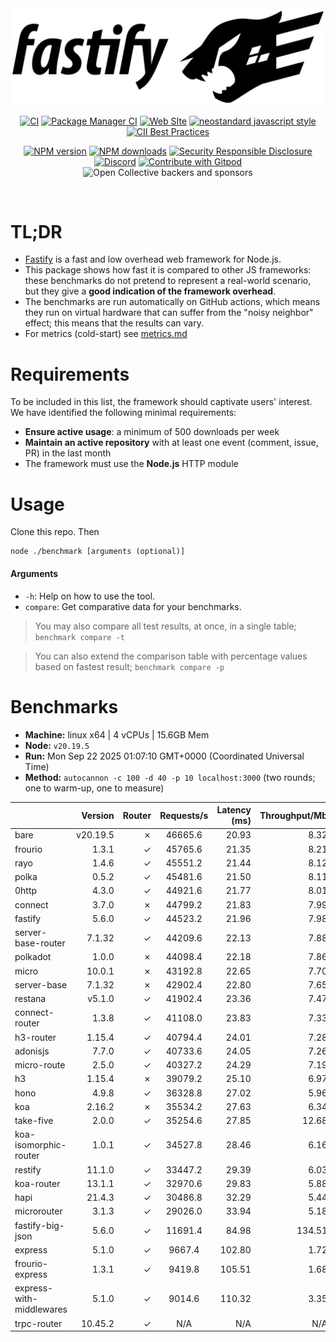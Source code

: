 <div align="center"> <a href="https://fastify.dev/">
    <img
      src="https://github.com/fastify/graphics/raw/HEAD/fastify-landscape-outlined.svg"
      width="650"
      height="auto"
    />
  </a>
</div>

<div align="center">

[![CI](https://github.com/fastify/fastify/actions/workflows/ci.yml/badge.svg?branch=main)](https://github.com/fastify/fastify/actions/workflows/ci.yml)
[![Package Manager
CI](https://github.com/fastify/fastify/workflows/package-manager-ci/badge.svg?branch=main)](https://github.com/fastify/fastify/actions/workflows/package-manager-ci.yml)
[![Web
SIte](https://github.com/fastify/fastify/workflows/website/badge.svg?branch=main)](https://github.com/fastify/fastify/actions/workflows/website.yml)
[![neostandard javascript style](https://img.shields.io/badge/code_style-neostandard-brightgreen?style=flat)](https://github.com/neostandard/neostandard)
[![CII Best Practices](https://bestpractices.coreinfrastructure.org/projects/7585/badge)](https://bestpractices.coreinfrastructure.org/projects/7585)

</div>

<div align="center">

[![NPM
version](https://img.shields.io/npm/v/fastify.svg?style=flat)](https://www.npmjs.com/package/fastify)
[![NPM
downloads](https://img.shields.io/npm/dm/fastify.svg?style=flat)](https://www.npmjs.com/package/fastify)
[![Security Responsible
Disclosure](https://img.shields.io/badge/Security-Responsible%20Disclosure-yellow.svg)](https://github.com/fastify/fastify/blob/main/SECURITY.md)
[![Discord](https://img.shields.io/discord/725613461949906985)](https://discord.gg/fastify)
[![Contribute with Gitpod](https://img.shields.io/badge/Contribute%20with-Gitpod-908a85?logo=gitpod&color=blue)](https://gitpod.io/#https://github.com/fastify/fastify)
![Open Collective backers and sponsors](https://img.shields.io/opencollective/all/fastify)

</div>

<br />

# TL;DR

* [Fastify](https://github.com/fastify/fastify) is a fast and low overhead web framework for Node.js.
* This package shows how fast it is compared to other JS frameworks: these benchmarks do not pretend to represent a real-world scenario, but they give a **good indication of the framework overhead**.
* The benchmarks are run automatically on GitHub actions, which means they run on virtual hardware that can suffer from the "noisy neighbor" effect; this means that the results can vary.
* For metrics (cold-start) see [metrics.md](./METRICS.md)

# Requirements

To be included in this list, the framework should captivate users' interest. We have identified the following minimal requirements:
- **Ensure active usage**: a minimum of 500 downloads per week
- **Maintain an active repository** with at least one event (comment, issue, PR) in the last month
- The framework must use the **Node.js** HTTP module

# Usage

Clone this repo. Then

```
node ./benchmark [arguments (optional)]
```

#### Arguments

* `-h`: Help on how to use the tool.
* `compare`: Get comparative data for your benchmarks.

> You may also compare all test results, at once, in a single table; `benchmark compare -t`

> You can also extend the comparison table with percentage values based on fastest result; `benchmark compare -p`
# Benchmarks

* __Machine:__ linux x64 | 4 vCPUs | 15.6GB Mem
* __Node:__ `v20.19.5`
* __Run:__ Mon Sep 22 2025 01:07:10 GMT+0000 (Coordinated Universal Time)
* __Method:__ `autocannon -c 100 -d 40 -p 10 localhost:3000` (two rounds; one to warm-up, one to measure)

|                          | Version  | Router | Requests/s | Latency (ms) | Throughput/Mb |
| :--                      | --:      | --:    | :-:        | --:          | --:           |
| bare                     | v20.19.5 | ✗      | 46665.6    | 20.93        | 8.32          |
| frourio                  | 1.3.1    | ✓      | 45765.6    | 21.35        | 8.21          |
| rayo                     | 1.4.6    | ✓      | 45551.2    | 21.44        | 8.12          |
| polka                    | 0.5.2    | ✓      | 45481.6    | 21.50        | 8.11          |
| 0http                    | 4.3.0    | ✓      | 44921.6    | 21.77        | 8.01          |
| connect                  | 3.7.0    | ✗      | 44799.2    | 21.83        | 7.99          |
| fastify                  | 5.6.0    | ✓      | 44523.2    | 21.96        | 7.98          |
| server-base-router       | 7.1.32   | ✓      | 44209.6    | 22.13        | 7.88          |
| polkadot                 | 1.0.0    | ✗      | 44098.4    | 22.18        | 7.86          |
| micro                    | 10.0.1   | ✗      | 43192.8    | 22.65        | 7.70          |
| server-base              | 7.1.32   | ✗      | 42902.4    | 22.80        | 7.65          |
| restana                  | v5.1.0   | ✓      | 41902.4    | 23.36        | 7.47          |
| connect-router           | 1.3.8    | ✓      | 41108.0    | 23.83        | 7.33          |
| h3-router                | 1.15.4   | ✓      | 40794.4    | 24.01        | 7.28          |
| adonisjs                 | 7.7.0    | ✓      | 40733.6    | 24.05        | 7.26          |
| micro-route              | 2.5.0    | ✓      | 40327.2    | 24.29        | 7.19          |
| h3                       | 1.15.4   | ✗      | 39079.2    | 25.10        | 6.97          |
| hono                     | 4.9.8    | ✓      | 36328.8    | 27.02        | 5.96          |
| koa                      | 2.16.2   | ✗      | 35534.2    | 27.63        | 6.34          |
| take-five                | 2.0.0    | ✓      | 35254.6    | 27.85        | 12.68         |
| koa-isomorphic-router    | 1.0.1    | ✓      | 34527.8    | 28.46        | 6.16          |
| restify                  | 11.1.0   | ✓      | 33447.2    | 29.39        | 6.03          |
| koa-router               | 13.1.1   | ✓      | 32970.6    | 29.83        | 5.88          |
| hapi                     | 21.4.3   | ✓      | 30486.8    | 32.29        | 5.44          |
| microrouter              | 3.1.3    | ✓      | 29026.0    | 33.94        | 5.18          |
| fastify-big-json         | 5.6.0    | ✓      | 11691.4    | 84.98        | 134.51        |
| express                  | 5.1.0    | ✓      | 9667.4     | 102.80       | 1.72          |
| frourio-express          | 1.3.1    | ✓      | 9419.8     | 105.51       | 1.68          |
| express-with-middlewares | 5.1.0    | ✓      | 9014.6     | 110.32       | 3.35          |
| trpc-router              | 10.45.2  | ✓      | N/A        | N/A          | N/A           |
